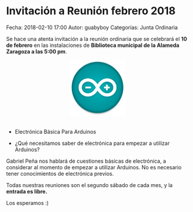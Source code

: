 Invitación a Reunión febrero 2018
==================================

Fecha: 2018-02-10 17:00
Autor:  guabyboy
Categorías: Junta Ordinaria

Se hace una atenta invitación a la reunión ordinaria que se celebrará el __10 de febrero__ en las instalaciones de __Biblioteca municipal de la Alameda Zaragoza  a las 5:00 pm__.

<center>
<a class="img-responsive" href="2018-02-10-invitacion-reunion-febrero/arduino_logo.jpg"><img class="img-responsive" style="width:30%;height:auto;margin-right:12px;" src="2018-02-10-invitacion-reunion-febrero/arduino_logo.jpg" alt="Reunión ordinaria febrero" width="325" height="250"></a>
</center>

<!-- break -->

<br />

* Electrónica Básica Para Arduinos

* ¿Qué necesitamos saber de electrónica para empezar a utilizar Arduinos?

Gabriel Peña nos hablará de cuestiones básicas de electrónica, a considerar al momento de empezar a utilizar Arduinos. 
No es necesario tener conocimientos de electrónica previos.

Todas nuestras reuniones son el segundo sábado de cada mes, y la __entrada es libre.__

Los esperamos :)
